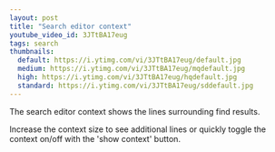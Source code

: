 ```yaml
---
layout: post
title: "Search editor context"
youtube_video_id: 3JTtBA17eug
tags: search
thumbnails:
  default: https://i.ytimg.com/vi/3JTtBA17eug/default.jpg
  medium: https://i.ytimg.com/vi/3JTtBA17eug/mqdefault.jpg
  high: https://i.ytimg.com/vi/3JTtBA17eug/hqdefault.jpg
  standard: https://i.ytimg.com/vi/3JTtBA17eug/sddefault.jpg
---
```


The search editor context shows the lines surrounding find results.

Increase the context size to see additional lines or quickly toggle the context on/off with the 'show context' button.
